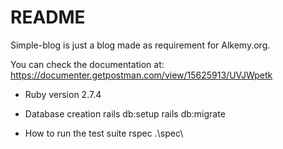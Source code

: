 # README

Simple-blog is just a blog made as requirement for Alkemy.org.

You can check the documentation at:
https://documenter.getpostman.com/view/15625913/UVJWpetk


* Ruby version
  2.7.4

* Database creation
  rails db:setup
  rails db:migrate

* How to run the test suite
  rspec .\spec\


